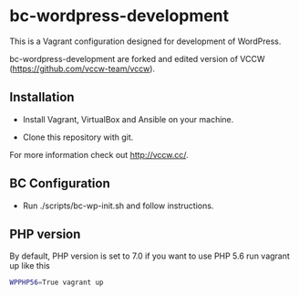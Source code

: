 # bc-wordpress-development

This is a Vagrant configuration designed for development of WordPress.

bc-wordpress-development are forked and edited version of VCCW (https://github.com/vccw-team/vccw).

## Installation

* Install Vagrant, VirtualBox and Ansible on your machine.

* Clone this repository with git.

For more information check out <http://vccw.cc/>.

## BC Configuration

* Run ./scripts/bc-wp-init.sh and follow instructions.

## PHP version

By default, PHP version is set to 7.0 if you want to use PHP 5.6 run vagrant up like this

```bash
WPPHP56=True vagrant up
```
